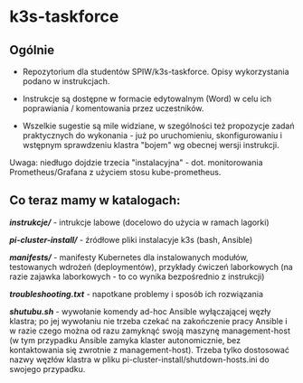 # k3s-taskforce

## **Ogólnie**

* Repozytorium dla studentów SPIW/k3s-taskforce. Opisy wykorzystania podano w instrukcjach.

* Instrukcje są dostępne w formacie edytowalnym (Word) w celu ich poprawiania / komentowania przez uczestników.

* Wszelkie sugestie są mile widziane, w szególności też propozycje zadań praktycznych do wykonania - już po uruchomieniu, skonfigurowaniu i wstępnym sprawdzeniu klastra "bojem" wg obecnej wersji instrukcji.

Uwaga: niedługo dojdzie trzecia "instalacyjna" - dot. monitorowania Prometheus/Grafana z użyciem stosu kube-prometheus.

## **Co teraz mamy w katalogach:**

**_instrukcje/_** - intrukcje labowe (docelowo do użycia w ramach lagorki)

**_pi-cluster-install/_** - źródłowe pliki instalacyje k3s (bash, Ansible)

**_manifests/_** - manifesty Kubernetes dla instalowanych modułów, testowanych wdrożeń (deploymentów), przykłady ćwiczeń laborkowych (na razie zajawka laborkowych - to co wynika bezpośrednio z instrukcji)

**_troubleshooting.txt_** - napotkane problemy i sposób ich rozwiązania

**_shutubu.sh_** - wywołanie komendy ad-hoc Ansible wyłączającej węzły klastra; po jej wywołaniu nie trzeba czekać na zakończenie pracy Ansible i w razie czego można od razu zamyknąć swoją maszynę management-host (w tym przypadku Ansible zamyka klaster autonomicznie, bez kontaktowania się zwrotnie z management-host). Trzeba tylko dostosować nazwy węzłów klastra w pliku pi-cluster-install/shutdown-hosts.ini do swojego przypadku.



